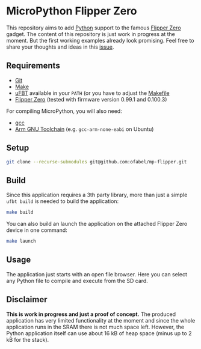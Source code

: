 # MicroPython Flipper Zero

This repository aims to add [Python](https://www.python.org) support to the famous [Flipper Zero](https://flipperzero.one/) gadget.
The content of this repository is just work in progress at the moment.
But the first working examples already look promising.
Feel free to share your thoughts and ideas in this [issue](https://github.com/flipperdevices/flipperzero-firmware/issues/3559).

## Requirements

* [Git](https://git-scm.com/)
* [Make](https://www.gnu.org/software/make/)
* [uFBT](https://pypi.org/project/ufbt/) available in your `PATH` (or you have to adjust the [Makefile](./Makefile)
* [Flipper Zero](https://flipperzero.one/) (tested with firmware version 0.99.1 and 0.100.3)

For compiling MicroPython, you will also need:

* [gcc](https://gcc.gnu.org/)
* [Arm GNU Toolchain](https://developer.arm.com/Tools%20and%20Software/GNU%20Toolchain) (e.g. `gcc-arm-none-eabi` on Ubuntu)

## Setup

```bash
git clone --recurse-submodules git@github.com:ofabel/mp-flipper.git
```

## Build

Since this application requires a 3th party library, more than just a simple `ufbt build` is needed to build the application:

```bash
make build
```

You can also build an launch the application on the attached Flipper Zero device in one command:

```bash
make launch
```

## Usage

The application just starts with an open file browser.
Here you can select any Python file to compile and execute from the SD card.

## Disclaimer

**This is work in progress and just a proof of concept.**
The produced application has very limited functionality at the moment and since the whole application runs in the SRAM there is not much space left.
However, the Python application itself can use about 16 kB of heap space (minus up to 2 kB for the stack).
